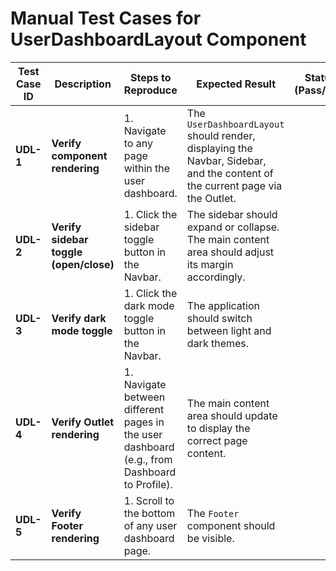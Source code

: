# Manual Test Cases for UserDashboardLayout Component

| Test Case ID | Description | Steps to Reproduce | Expected Result | Status (Pass/Fail) |
| --- | --- | --- | --- | --- |
| **UDL-1** | **Verify component rendering** | 1. Navigate to any page within the user dashboard. | The `UserDashboardLayout` should render, displaying the Navbar, Sidebar, and the content of the current page via the Outlet. | |
| **UDL-2** | **Verify sidebar toggle (open/close)** | 1. Click the sidebar toggle button in the Navbar. | The sidebar should expand or collapse. The main content area should adjust its margin accordingly. | |
| **UDL-3** | **Verify dark mode toggle** | 1. Click the dark mode toggle button in the Navbar. | The application should switch between light and dark themes. | |
| **UDL-4** | **Verify Outlet rendering** | 1. Navigate between different pages in the user dashboard (e.g., from Dashboard to Profile). | The main content area should update to display the correct page content. | |
| **UDL-5** | **Verify Footer rendering** | 1. Scroll to the bottom of any user dashboard page. | The `Footer` component should be visible. | |